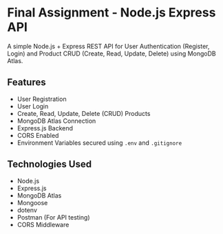 <!-- @format -->

# Final Assignment - Node.js Express API

A simple Node.js + Express REST API for User Authentication (Register, Login) and Product CRUD (Create, Read, Update, Delete) using MongoDB Atlas.

## Features

- User Registration
- User Login
- Create, Read, Update, Delete (CRUD) Products
- MongoDB Atlas Connection
- Express.js Backend
- CORS Enabled
- Environment Variables secured using `.env` and `.gitignore`

## Technologies Used

- Node.js
- Express.js
- MongoDB Atlas
- Mongoose
- dotenv
- Postman (For API testing)
- CORS Middleware
